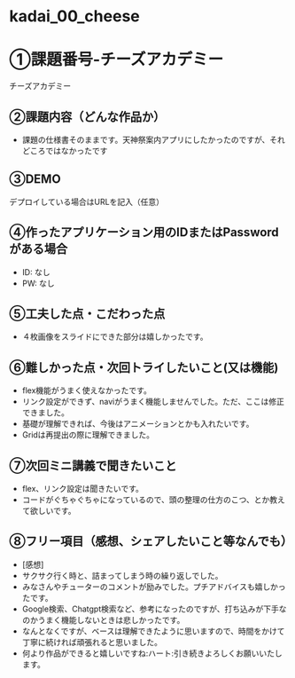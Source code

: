 # kadai_00_cheese
# ①課題番号-チーズアカデミー

チーズアカデミー

## ②課題内容（どんな作品か）

- 課題の仕様書そのままです。天神祭案内アプリにしたかったのですが、それどころではなかったです

## ③DEMO

デプロイしている場合はURLを記入（任意）

## ④作ったアプリケーション用のIDまたはPasswordがある場合

- ID: なし
- PW: なし

## ⑤工夫した点・こだわった点

- ４枚画像をスライドにできた部分は嬉しかったです。

## ⑥難しかった点・次回トライしたいこと(又は機能)

- flex機能がうまく使えなかったです。
- リンク設定ができず、naviがうまく機能しませんでした。ただ、ここは修正できました。
- 基礎が理解できれば、今後はアニメーションとかも入れたいです。
- Gridは再提出の際に理解できました。

## ⑦次回ミニ講義で聞きたいこと

- flex、リンク設定は聞きたいです。
- コードがぐちゃぐちゃになっているので、頭の整理の仕方のこつ、とか教えて欲しいです。

## ⑧フリー項目（感想、シェアしたいこと等なんでも）

- [感想]
- サクサク行く時と、詰まってしまう時の繰り返しでした。
- みなさんやチューターのコメントが励みでした。プチアドバイスも嬉しかったです。
- Google検索、Chatgpt検索など、参考になったのですが、打ち込みが下手なのかうまく機能しないときは悲しかったです。
- なんとなくですが、ベースは理解できたように思いますので、時間をかけて丁寧に続ければ頑張れると思いました。
- 何より作品ができると嬉しいですね:ハート:引き続きよろしくお願いいたします。
